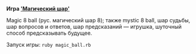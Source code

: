 **Игра <a href=
"https://ru.wikipedia.org/wiki/Magic_8_ball" rel="nofollow"> 
'Магический шар'**</a>

Magic 8 ball (рус. магический шар 8); 
также mystic 8 ball, шар судьбы,
шар вопросов и ответов,
шар предсказаний — игрушка,
шуточный способ предсказывать будущее.

Запуск игры:
    ```ruby magic_ball.rb```
